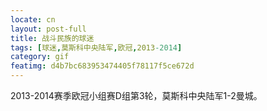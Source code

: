 ```yaml
---
locate: cn
layout: post-full
title: 战斗民族的球迷
tags: [球迷,莫斯科中央陆军,欧冠,2013-2014]
category: gif
featimg: d4b7bc683953474405f78117f5ce672d
---
```


2013-2014赛季欧冠小组赛D组第3轮，莫斯科中央陆军1-2曼城。